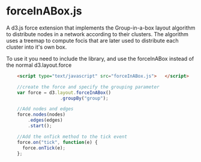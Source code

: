 forceInABox.js
==============

A d3.js force extension that implements the Group-in-a-box layout algorithm to distribute nodes in a network according to their clusters. The algorithm uses a treemap to compute focis that are later used to distribute each cluster into it's own box.

To use it you need to include the library, and use the forceInABox instead of the normal d3.layout.force

```html
	<script type="text/javascript" src="forceInABox.js">   </script>
```
```js
	//create the force and specify the grouping parameter
	var force = d3.layout.forceInABox()
					.groupBy("group");

	//Add nodes and edges
	force.nodes(nodes)
		.edges(edges)
		.start();

	//Add the onTick method to the tick event
	force.on("tick", function(e) {
      force.onTick(e);
    };
```